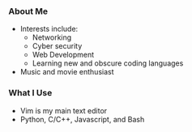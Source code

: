### About Me
- Interests include:
	- Networking
	- Cyber security
	- Web Development
	- Learning new and obscure coding languages
- Music and movie enthusiast

### What I Use
- Vim is my main text editor
- Python, C/C++, Javascript, and Bash
